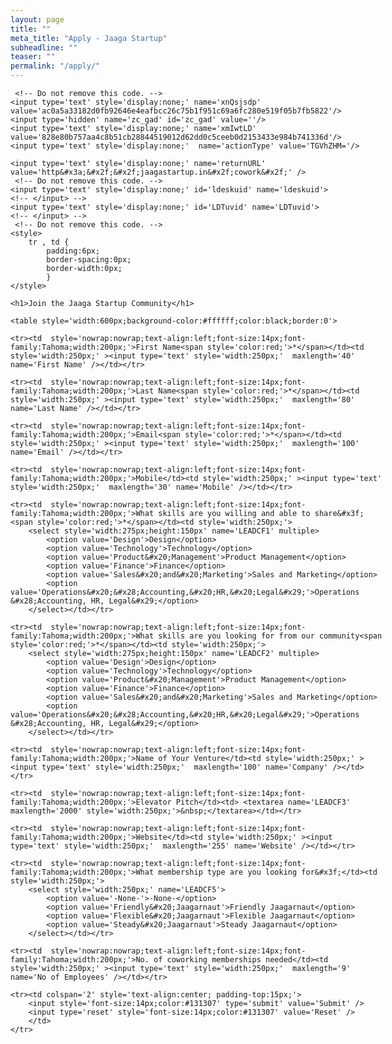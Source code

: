 ```yaml
---
layout: page
title: ""
meta_title: "Apply - Jaaga Startup"
subheadline: ""
teaser: ""
permalink: "/apply/"
---
```


<!-- Change the width and height values to suit you best -->
<!-- <div class="typeform-widget" data-url="https://jaagastartup.typeform.com/to/x78SQJ" data-text="Apply to Jaaga Startup Community" style="width:100%;height:500px;"></div>
<script>(function(){var qs,js,q,s,d=document,gi=d.getElementById,ce=d.createElement,gt=d.getElementsByTagName,id='typef_orm',b='https://s3-eu-west-1.amazonaws.com/share.typeform.com/';if(!gi.call(d,id)){js=ce.call(d,'script');js.id=id;js.src=b+'widget.js';q=gt.call(d,'script')[0];q.parentNode.insertBefore(js,q)}})()</script>
<div style="font-family: Sans-Serif;font-size: 12px;color: #999;opacity: 0.5; padding-top: 5px;">Powered by<a href="https://www.typeform.com/examples/?utm_campaign=x78SQJ&amp;utm_source=typeform.com-4619501-Basic&amp;utm_medium=typeform&amp;utm_content=typeform-embedded-poweredbytypeform&amp;utm_term=EN" style="color: #999" target="_blank">Typeform</a></div> -->


<!-- Note :
   - You can modify the font style and form style to suit your website. 
   - Code lines with comments “Do not remove this code”  are required for the form to work properly, make sure that you do not remove these lines of code. 
   - The Mandatory check script can modified as to suit your business needs. 
   - It is important that you test the modified form before going live.-->
<div id='crmWebToEntityForm' style='width:600px;margin:auto;'>
   <META HTTP-EQUIV ='content-type' CONTENT='text/html;charset=UTF-8'>
   <form action='https://crm.zoho.com/crm/WebToLeadForm' name=WebToLeads2110132000000115188 method='POST' onSubmit='javascript:document.charset="UTF-8"; return checkMandatory()' accept-charset='UTF-8'>

	 <!-- Do not remove this code. -->
	<input type='text' style='display:none;' name='xnQsjsdp' value='ac0a5a33182d0fb92646e4eafbcc26c75b1f951c69a6fc280e519f05b7fb5822'/>
	<input type='hidden' name='zc_gad' id='zc_gad' value=''/>
	<input type='text' style='display:none;' name='xmIwtLD' value='828e80b757aa4c8b51cb28844519012d62dd0c5ceeb0d2153433e984b741336d'/>
	<input type='text' style='display:none;'  name='actionType' value='TGVhZHM='/>

	<input type='text' style='display:none;' name='returnURL' value='http&#x3a;&#x2f;&#x2f;jaagastartup.in&#x2f;cowork&#x2f;' /> 
	 <!-- Do not remove this code. -->
	<input type='text' style='display:none;' id='ldeskuid' name='ldeskuid'>
	<!-- </input> -->
	<input type='text' style='display:none;' id='LDTuvid' name='LDTuvid'>
	<!-- </input> -->
	 <!-- Do not remove this code. -->
	<style>
		tr , td { 
			padding:6px;
			border-spacing:0px;
			border-width:0px;
			}
	</style>

	<h1>Join the Jaaga Startup Community</h1>

	<table style='width:600px;background-color:#ffffff;color:black;border:0'>

	<tr><td  style='nowrap:nowrap;text-align:left;font-size:14px;font-family:Tahoma;width:200px;'>First Name<span style='color:red;'>*</span></td><td style='width:250px;' ><input type='text' style='width:250px;'  maxlength='40' name='First Name' /></td></tr>

	<tr><td  style='nowrap:nowrap;text-align:left;font-size:14px;font-family:Tahoma;width:200px;'>Last Name<span style='color:red;'>*</span></td><td style='width:250px;' ><input type='text' style='width:250px;'  maxlength='80' name='Last Name' /></td></tr>

	<tr><td  style='nowrap:nowrap;text-align:left;font-size:14px;font-family:Tahoma;width:200px;'>Email<span style='color:red;'>*</span></td><td style='width:250px;' ><input type='text' style='width:250px;'  maxlength='100' name='Email' /></td></tr>

	<tr><td  style='nowrap:nowrap;text-align:left;font-size:14px;font-family:Tahoma;width:200px;'>Mobile</td><td style='width:250px;' ><input type='text' style='width:250px;'  maxlength='30' name='Mobile' /></td></tr>

	<tr><td  style='nowrap:nowrap;text-align:left;font-size:14px;font-family:Tahoma;width:200px;'>What skills are you willing and able to share&#x3f;<span style='color:red;'>*</span></td><td style='width:250px;'>
		<select style='width:275px;height:150px' name='LEADCF1' multiple>
			<option value='Design'>Design</option>
			<option value='Technology'>Technology</option>
			<option value='Product&#x20;Management'>Product Management</option>
			<option value='Finance'>Finance</option>
			<option value='Sales&#x20;and&#x20;Marketing'>Sales and Marketing</option>
			<option value='Operations&#x20;&#x28;Accounting,&#x20;HR,&#x20;Legal&#x29;'>Operations &#x28;Accounting, HR, Legal&#x29;</option>
		</select></td></tr>

	<tr><td  style='nowrap:nowrap;text-align:left;font-size:14px;font-family:Tahoma;width:200px;'>What skills are you looking for from our community<span style='color:red;'>*</span></td><td style='width:250px;'>
		<select style='width:275px;height:150px' name='LEADCF2' multiple>
			<option value='Design'>Design</option>
			<option value='Technology'>Technology</option>
			<option value='Product&#x20;Management'>Product Management</option>
			<option value='Finance'>Finance</option>
			<option value='Sales&#x20;and&#x20;Marketing'>Sales and Marketing</option>
			<option value='Operations&#x20;&#x28;Accounting,&#x20;HR,&#x20;Legal&#x29;'>Operations &#x28;Accounting, HR, Legal&#x29;</option>
		</select></td></tr>

	<tr><td  style='nowrap:nowrap;text-align:left;font-size:14px;font-family:Tahoma;width:200px;'>Name of Your Venture</td><td style='width:250px;' ><input type='text' style='width:250px;'  maxlength='100' name='Company' /></td></tr>

	<tr><td  style='nowrap:nowrap;text-align:left;font-size:14px;font-family:Tahoma;width:200px;'>Elevator Pitch</td><td> <textarea name='LEADCF3' maxlength='2000' style='width:250px;'>&nbsp;</textarea></td></tr>

	<tr><td  style='nowrap:nowrap;text-align:left;font-size:14px;font-family:Tahoma;width:200px;'>Website</td><td style='width:250px;' ><input type='text' style='width:250px;'  maxlength='255' name='Website' /></td></tr>

	<tr><td  style='nowrap:nowrap;text-align:left;font-size:14px;font-family:Tahoma;width:200px;'>What membership type are you looking for&#x3f;</td><td style='width:250px;'>
		<select style='width:250px;' name='LEADCF5'>
			<option value='-None-'>-None-</option>
			<option value='Friendly&#x20;Jaagarnaut'>Friendly Jaagarnaut</option>
			<option value='Flexible&#x20;Jaagarnaut'>Flexible Jaagarnaut</option>
			<option value='Steady&#x20;Jaagarnaut'>Steady Jaagarnaut</option>
		</select></td></tr>

	<tr><td  style='nowrap:nowrap;text-align:left;font-size:14px;font-family:Tahoma;width:200px;'>No. of coworking memberships needed</td><td style='width:250px;' ><input type='text' style='width:250px;'  maxlength='9' name='No of Employees' /></td></tr>

	<tr><td colspan='2' style='text-align:center; padding-top:15px;'>
		<input style='font-size:14px;color:#131307' type='submit' value='Submit' />
		<input type='reset' style='font-size:14px;color:#131307' value='Reset' />
	    </td>
	</tr>
   </table>
	<script>
 	  var mndFileds=new Array('First Name','Last Name','Email','LEADCF1','LEADCF2');
 	  var fldLangVal=new Array('First Name','Last Name','Email','What skills are you willing and able to share?','What skills are you looking for from our community');
		var name='';
		var email='';

 	  function checkMandatory() {
		for(i=0;i<mndFileds.length;i++) {
		  var fieldObj=document.forms['WebToLeads2110132000000115188'][mndFileds[i]];
		  if(fieldObj) {
			if (((fieldObj.value).replace(/^\s+|\s+$/g, '')).length==0) {
			 if(fieldObj.type =='file')
				{ 
				 alert('Please select a file to upload.'); 
				 fieldObj.focus(); 
				 return false;
				} 
			alert(fldLangVal[i] +' cannot be empty.'); 
   	   	  	  fieldObj.focus();
   	   	  	  return false;
			}  else if(fieldObj.nodeName=='SELECT') {
  	   	   	 if(fieldObj.options[fieldObj.selectedIndex].value=='-None-') {
				alert(fldLangVal[i] +' cannot be none.'); 
				fieldObj.focus();
				return false;
			   }
			} else if(fieldObj.type =='checkbox'){
 	 	 	 if(fieldObj.checked == false){
				alert('Please accept  '+fldLangVal[i]);
				fieldObj.focus();
				return false;
			   } 
			 } 
			 try {
			     if(fieldObj.name == 'Last Name') {
				name = fieldObj.value;
 	 	 	    }
			} catch (e) {}
		    }
		}
		trackVisitor();
	}
</script><script type='text/javascript' id='VisitorTracking'>var $zoho= $zoho || {salesiq:{values:{},ready:function(){$zoho.salesiq.floatbutton.visible('hide');}}};var d=document;s=d.createElement('script');s.type='text/javascript';s.defer=true;s.src='https://salesiq.zoho.com/null/float.ls?embedname=jaagastartup###null';t=d.getElementsByTagName('script')[0];t.parentNode.insertBefore(s,t);function trackVisitor(){try{if($zoho){var LDTuvidObj = document.forms['WebToLeads2110132000000115188']['LDTuvid'];if(LDTuvidObj){LDTuvidObj.value = $zoho.salesiq.visitor.uniqueid();}var firstnameObj = document.forms['WebToLeads2110132000000115188']['First Name'];if(firstnameObj){name = firstnameObj.value +' '+name;}$zoho.salesiq.visitor.name(name);var emailObj = document.forms['WebToLeads2110132000000115188']['Email'];if(emailObj){email = emailObj.value;$zoho.salesiq.visitor.email(email);}}} catch(e){}}</script>
	<!-- </form> -->
</div>